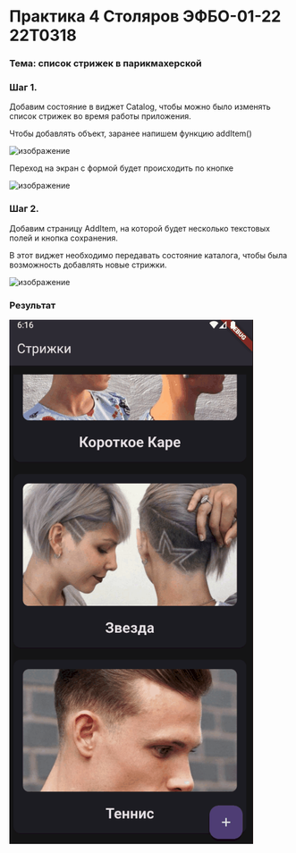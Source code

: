 # Практика 4 Столяров ЭФБО-01-22 22T0318
### Тема: список стрижек в парикмахерской

### Шаг 1.
<p>Добавим состояние в виджет Catalog, чтобы можно было изменять список стрижек во время работы приложения.</p>
<p>Чтобы добавлять объект, заранее напишем функцию addItem()</p>

![изображение](https://github.com/user-attachments/assets/232eef15-fa7f-47af-bb14-19129b26df4d)
<p>Переход на экран с формой будет происходить по кнопке</p>

![изображение](https://github.com/user-attachments/assets/9bec2dd1-37fe-4e4e-9424-f93257830174)

### Шаг 2.
<p>Добавим страницу AddItem, на которой будет несколько текстовых полей и кнопка сохранения.</p>
<p>В этот виджет необходимо передавать состояние каталога, чтобы была возможность добавлять новые стрижки.</p>

![изображение](https://github.com/user-attachments/assets/74462fbd-0ccb-4b23-ba6e-1439c91b5063)

### Результат

![превью](https://github.com/DaniilStolyarov/pks_sem5_p4/blob/9811b9dc6da2c9a469bab9f772d0b536ff54c14f/preview.gif)
